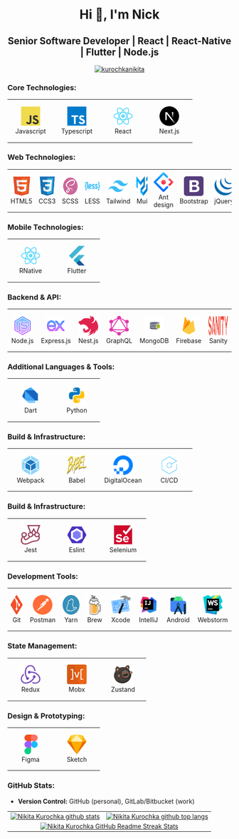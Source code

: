 <h1 align="center">Hi 👋, I'm Nick</h1>
<h2 align="center">Senior Software Developer | React | React-Native | Flutter | Node.js</h2>

<div>
    <p align="center">
        <a href="https://github-profile-trophy.vercel.app/?username=kurochkanikita" style="display: flex; justify-content: center;" align="center" >
            <img style="display: block; margin-left: auto; margin-right: auto"
                src="https://github-profile-trophy.vercel.app/?username=kurochkanikita&theme=flat&row=1"
                alt="kurochkanikita"
            />  
        </a>
    </p>
</div>

### Core Technologies:
<table>
    <tr align="center">
        <td align="center"  width="90" height="90">
            <img src="images/javascript.svg" alt="HTML5" width="44" height="44"/>
            <br>Javascript
        </td>
        <td align="center"  width="90"  height="90">
            <img src="images/typescript.svg" alt="HTML5" width="44" height="44"/>
            <br>Typescript
        </td>
        <td align="center"  width="90"  height="90">
            <img src="images/react.svg" alt="HTML5" width="44" height="44"/>
            <br>React
        </td>
        <td align="center"  width="90"  height="90">
            <img src="images/nextjs.svg" alt="HTML5" width="44" height="44"/>
            <br>Next.js
        </td>
    </tr>
</table>

### Web Technologies:
<table>
    <tr align="center">
        <td align="center"  width="90"  height="90">
            <img src="images/html.svg" alt="HTML5" width="44" height="44"/>
            <br>HTML5
        </td>
        <td align="center"  width="90"  height="90">
            <img src="images/css.svg" alt="HTML5" width="44" height="44"/>
            <br>CCS3
        </td>
        <td align="center"  width="90"  height="90">
            <img src="images/scss.svg" alt="HTML5" width="44" height="44"/>
            <br>SCSS
        </td>
        <td align="center"  width="90"  height="90">
            <img src="images/less.svg" alt="HTML5" width="44" height="44"/>
            <br>LESS
        </td>
        <td align="center"  width="90"  height="90">
            <img src="images/tailwind.svg" alt="HTML5" width="44" height="44"/>
            <br>Tailwind
        </td>
        <td align="center"  width="90"  height="90">
            <img src="images/mui.svg" alt="HTML5" width="44" height="44"/>
            <br>Mui
        </td>
        <td align="center"  width="90" height="90">
            <img src="images/antd.svg" alt="HTML5" width="44" height="44"/>
            <br>Ant design
        </td>
        <td align="center"  width="90"  height="90">
            <img src="images/bootstrap.svg" alt="HTML5" width="44" height="44"/>
            <br>Bootstrap
        </td>        
        <td align="center"  width="90"  height="90">
            <img src="images/jQuery.svg" alt="HTML5" width="44" height="44"/>
            <br>jQuery
        </td>
    </tr>
</table>

### Mobile Technologies:
<table>
    <tr align="center">
        <td align="center"  width="90"  height="90">
            <img src="images/react.svg" alt="HTML5" width="44" height="44"/>
            <br>RNative
        </td>
        <td align="center"  width="90"  height="90">
            <img src="images/flutter.svg" alt="HTML5" width="44" height="44"/>
            <br>Flutter
        </td>
    </tr>
</table>

### Backend & API:
<table>
    <tr align="center">
        <td align="center"  width="90"  height="90">
            <img src="images/nodejs.svg" alt="HTML5" width="44" height="44"/>
            <br>Node.js
        </td>
        <td align="center"  width="90"  height="90">
            <img src="images/expressjs.svg" alt="HTML5" width="44" height="44"/>
            <br>Express.js
        </td>
        <td align="center"  width="90"  height="90">
            <img src="images/nestjs.svg" alt="HTML5" width="44" height="44"/>
            <br>Nest.js
        </td>
        <td align="center"  width="90"  height="90">
            <img src="images/graphql.svg" alt="HTML5" width="44" height="44"/>
            <br>GraphQL
        </td>
        <td align="center"  width="90"  height="90">
            <img src="images/mongodb.svg" alt="HTML5" width="44" height="44"/>
            <br>MongoDB
        </td>
        <td align="center"  width="90"  height="90">
            <img src="images/firebase.svg" alt="HTML5" width="44" height="44"/>
            <br>Firebase
        </td>
        <td align="center"  width="90"  height="90">
            <img src="images/sanity.svg" alt="HTML5" width="44" height="44"/>
            <br>Sanity
        </td>
    </tr>
</table>

### Additional Languages & Tools:
<table>
    <tr align="center">
        <td align="center"  width="90"  height="90">
            <img src="images/dart.svg" alt="HTML5" width="44" height="44"/>
            <br>Dart
        </td>
        <td align="center"  width="90"  height="90">
            <img src="images/python.svg" alt="HTML5" width="44" height="44"/>
            <br>Python
        </td>
    </tr>
</table>

### Build & Infrastructure:
<table>
    <tr align="center">
        <td align="center"  width="90"  height="90">
            <img src="images/webpack.svg" alt="HTML5" width="44" height="44"/>
            <br>Webpack
        </td>
        <td align="center"  width="90"  height="90">
            <img src="images/babel.svg" alt="HTML5" width="44" height="44"/>
            <br>Babel
        </td>
        <td align="center"  width="90"  height="90">
            <img src="images/digitalocean.svg" alt="HTML5" width="44" height="44"/>
            <br>DigitalOcean
        </td>    
        <td align="center"  width="90"  height="90">
            <img src="images/cicd.svg" alt="HTML5" width="44" height="44"/>
            <br>CI/CD
        </td>
    </tr>
</table>

### Build & Infrastructure:
<table>
    <tr align="center">
        <td align="center"  width="90"  height="90">
            <img src="images/jest.svg" alt="HTML5" width="44" height="44"/>
            <br>Jest
        </td>
        <td align="center"  width="90"  height="90">
            <img src="images/lint.svg" alt="HTML5" width="44" height="44"/>
            <br>Eslint
        </td>
        <td align="center"  width="90"  height="90">
            <img src="images/selenium.svg" alt="HTML5" width="44" height="44"/>
            <br>Selenium
        </td>
    </tr>
</table>

### Development Tools:
<table>
    <tr align="center">
        <td align="center"  width="90"  height="90">
            <img src="images/git.svg" alt="HTML5" width="44" height="44"/>
            <br>Git
        </td>
        <td align="center"  width="90"  height="90">
            <img src="images/postman.svg" alt="HTML5" width="44" height="44"/>
            <br>Postman
        </td>
        <td align="center"  width="90"  height="90">
            <img src="images/yarn.svg" alt="HTML5" width="44" height="44"/>
            <br>Yarn
        </td>
        <td align="center"  width="90"  height="90">
            <img src="images/brew.svg" alt="HTML5" width="44" height="44"/>
            <br>Brew
        </td>
        <td align="center"  width="90"  height="90">
            <img src="images/xcode.svg" alt="HTML5" width="44" height="44"/>
            <br>Xcode
        </td>
        <td align="center"  width="90"  height="90">
            <img src="images/intell.svg" alt="HTML5" width="44" height="44"/>
            <br>IntelliJ
        </td> 
        <td align="center"  width="90"  height="90">
            <img src="images/android.svg" alt="HTML5" width="44" height="44"/>
            <br>Android
        </td>
        <td align="center"  width="90"  height="90">
            <img src="images/webstorm.svg" alt="HTML5" width="44" height="44"/>
            <br>Webstorm
        </td>   
    </tr>
</table>

### State Management:
<table>
    <tr align="center">
        <td align="center"  width="90"  height="90">
            <img src="images/redux.svg" alt="HTML5" width="44" height="44"/>
            <br>Redux
        </td>
        <td align="center"  width="90"  height="90">
            <img src="images/mobx.svg" alt="HTML5" width="44" height="44"/>
            <br>Mobx
        </td>        
        <td align="center"  width="90"  height="90">
            <img src="images/zustand.svg" alt="HTML5" width="44" height="44"/>
            <br>Zustand
        </td>
    </tr>
</table>

### Design & Prototyping:
<table>
    <tr align="center">
        <td align="center"  width="90"  height="90">
            <img src="images/figma.svg" alt="HTML5" width="44" height="44"/>
            <br>Figma
        </td>
        <td align="center"  width="90"  height="90">
            <img src="images/sketch.svg" alt="HTML5" width="44" height="44"/>
            <br>Sketch
        </td>
    </tr>
</table>

### GitHub Stats:
- **Version Control:** GitHub (personal), GitLab/Bitbucket (work)

<table>
  <tr>
      <td>
        <a href="https://github-readme-stats.vercel.app/api?username=KurochkaNikita">
            <img
                src="https://github-readme-stats.vercel.app/api?username=KurochkaNikita&show_icons=true&rank_icon=percentile&include_all_commits=true&hide_border=true&hide=contribs&show=reviews" 
                alt="Nikita Kurochka github stats" 
                style="height: 200px; border: none;"
            />
        </a>
      </td>
      <td>
        <a href="https://github-readme-stats.vercel.app/api/top-langs/?username=KurochkaNikit">
            <img
                src="https://github-readme-stats.vercel.app/api/top-langs/?username=KurochkaNikita&layout=compact&langs_count=8&hide_border=true" 
                alt="Nikita Kurochka github top langs" 
                style="height: 200px"
            />
        </a>
      </td>
  </tr>
  <tr>
      <td colspan=2 align="center">
        <a href="http://github-readme-streak-stats.herokuapp.com?user=KurochkaNikita"> 
            <img 
                src="http://github-readme-streak-stats.herokuapp.com?user=KurochkaNikita&hide_border=true&currStreakLabel=000000&date_format=j%20M%5B%20Y%5D" 
                alt="Nikita Kurochka GitHub Readme Streak Stats" 
                style="height: 200px"
            /> 
        </a>
      </td>
  </tr>
</table>
